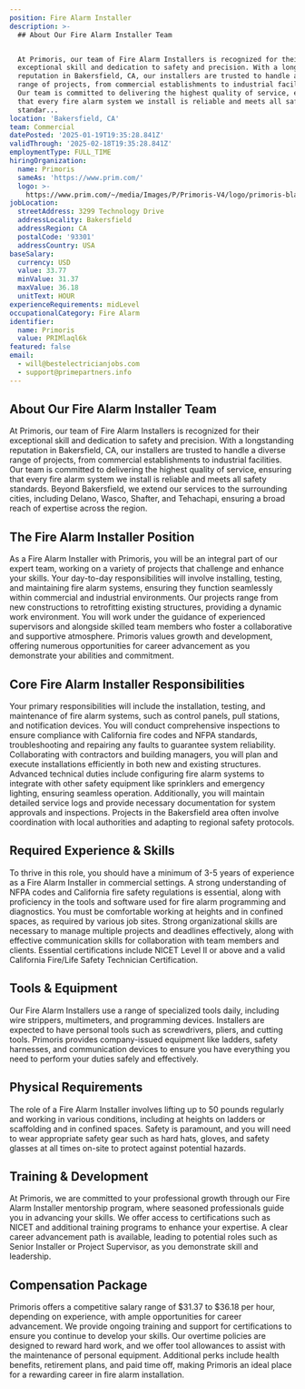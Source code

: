 ```yaml
---
position: Fire Alarm Installer
description: >-
  ## About Our Fire Alarm Installer Team


  At Primoris, our team of Fire Alarm Installers is recognized for their
  exceptional skill and dedication to safety and precision. With a longstanding
  reputation in Bakersfield, CA, our installers are trusted to handle a diverse
  range of projects, from commercial establishments to industrial facilities.
  Our team is committed to delivering the highest quality of service, ensuring
  that every fire alarm system we install is reliable and meets all safety
  standar...
location: 'Bakersfield, CA'
team: Commercial
datePosted: '2025-01-19T19:35:28.841Z'
validThrough: '2025-02-18T19:35:28.841Z'
employmentType: FULL_TIME
hiringOrganization:
  name: Primoris
  sameAs: 'https://www.prim.com/'
  logo: >-
    https://www.prim.com/~/media/Images/P/Primoris-V4/logo/primoris-black.png?h=62&iar=0&w=138
jobLocation:
  streetAddress: 3299 Technology Drive
  addressLocality: Bakersfield
  addressRegion: CA
  postalCode: '93301'
  addressCountry: USA
baseSalary:
  currency: USD
  value: 33.77
  minValue: 31.37
  maxValue: 36.18
  unitText: HOUR
experienceRequirements: midLevel
occupationalCategory: Fire Alarm
identifier:
  name: Primoris
  value: PRIMlaql6k
featured: false
email:
  - will@bestelectricianjobs.com
  - support@primepartners.info
---
```




## About Our Fire Alarm Installer Team

At Primoris, our team of Fire Alarm Installers is recognized for their exceptional skill and dedication to safety and precision. With a longstanding reputation in Bakersfield, CA, our installers are trusted to handle a diverse range of projects, from commercial establishments to industrial facilities. Our team is committed to delivering the highest quality of service, ensuring that every fire alarm system we install is reliable and meets all safety standards. Beyond Bakersfield, we extend our services to the surrounding cities, including Delano, Wasco, Shafter, and Tehachapi, ensuring a broad reach of expertise across the region.

## The Fire Alarm Installer Position

As a Fire Alarm Installer with Primoris, you will be an integral part of our expert team, working on a variety of projects that challenge and enhance your skills. Your day-to-day responsibilities will involve installing, testing, and maintaining fire alarm systems, ensuring they function seamlessly within commercial and industrial environments. Our projects range from new constructions to retrofitting existing structures, providing a dynamic work environment. You will work under the guidance of experienced supervisors and alongside skilled team members who foster a collaborative and supportive atmosphere. Primoris values growth and development, offering numerous opportunities for career advancement as you demonstrate your abilities and commitment.

## Core Fire Alarm Installer Responsibilities

Your primary responsibilities will include the installation, testing, and maintenance of fire alarm systems, such as control panels, pull stations, and notification devices. You will conduct comprehensive inspections to ensure compliance with California fire codes and NFPA standards, troubleshooting and repairing any faults to guarantee system reliability. Collaborating with contractors and building managers, you will plan and execute installations efficiently in both new and existing structures. Advanced technical duties include configuring fire alarm systems to integrate with other safety equipment like sprinklers and emergency lighting, ensuring seamless operation. Additionally, you will maintain detailed service logs and provide necessary documentation for system approvals and inspections. Projects in the Bakersfield area often involve coordination with local authorities and adapting to regional safety protocols.

## Required Experience & Skills

To thrive in this role, you should have a minimum of 3-5 years of experience as a Fire Alarm Installer in commercial settings. A strong understanding of NFPA codes and California fire safety regulations is essential, along with proficiency in the tools and software used for fire alarm programming and diagnostics. You must be comfortable working at heights and in confined spaces, as required by various job sites. Strong organizational skills are necessary to manage multiple projects and deadlines effectively, along with effective communication skills for collaboration with team members and clients. Essential certifications include NICET Level II or above and a valid California Fire/Life Safety Technician Certification.

## Tools & Equipment

Our Fire Alarm Installers use a range of specialized tools daily, including wire strippers, multimeters, and programming devices. Installers are expected to have personal tools such as screwdrivers, pliers, and cutting tools. Primoris provides company-issued equipment like ladders, safety harnesses, and communication devices to ensure you have everything you need to perform your duties safely and effectively.

## Physical Requirements

The role of a Fire Alarm Installer involves lifting up to 50 pounds regularly and working in various conditions, including at heights on ladders or scaffolding and in confined spaces. Safety is paramount, and you will need to wear appropriate safety gear such as hard hats, gloves, and safety glasses at all times on-site to protect against potential hazards.

## Training & Development

At Primoris, we are committed to your professional growth through our Fire Alarm Installer mentorship program, where seasoned professionals guide you in advancing your skills. We offer access to certifications such as NICET and additional training programs to enhance your expertise. A clear career advancement path is available, leading to potential roles such as Senior Installer or Project Supervisor, as you demonstrate skill and leadership.

## Compensation Package

Primoris offers a competitive salary range of $31.37 to $36.18 per hour, depending on experience, with ample opportunities for career advancement. We provide ongoing training and support for certifications to ensure you continue to develop your skills. Our overtime policies are designed to reward hard work, and we offer tool allowances to assist with the maintenance of personal equipment. Additional perks include health benefits, retirement plans, and paid time off, making Primoris an ideal place for a rewarding career in fire alarm installation.